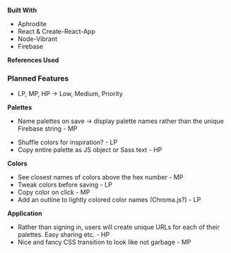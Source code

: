 **Built With**
- Aphrodite
- React & Create-React-App
- Node-Vibrant
- Firebase

**References Used**


### Planned Features
- LP, MP, HP -> Low, Medium, Priority

**Palettes**
- Name palettes on save -> display palette names rather than the unique Firebase string - MP
<!-- - Delete palettes that you don't care about - HP -->
<!-- - See full color previews of the palettes - HP -->
- Shuffle colors for inspiration? - LP
- Copy entire palette as JS object or Sass text - HP

**Colors**
- See closest names of colors above the hex number - MP
- Tweak colors before saving - LP
- Copy color on click - MP
- Add an outline to lightly colored color names (Chroma.js?) - LP 

**Application**
- Rather than signing in, users will create unique URLs for each of their palettes. Easy sharing etc. - HP
- Nice and fancy CSS transition to look like not garbage - MP